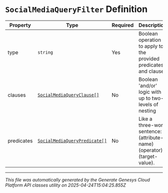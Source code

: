 # `SocialMediaQueryFilter` Definition

| Property | Type | Required | Description |
|----------|------|----------|-------------|
| type | `string` | Yes | Boolean operation to apply to the provided predicates and clauses |
| clauses | [`SocialMediaQueryClause[]`](socialmediaqueryclause-definition.md) | No | Boolean 'and/or' logic with up to two-levels of nesting |
| predicates | [`SocialMediaQueryPredicate[]`](socialmediaquerypredicate-definition.md) | No | Like a three-word sentence: (attribute-name) (operator) (target-value). |

---

*This file was automatically generated by the Generate Genesys Cloud Platform API classes utility on 2025-04-24T15:04:25.855Z*